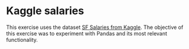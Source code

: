 # Kaggle salaries

This exercise uses the dataset [SF Salaries from Kaggle](https://www.kaggle.com/kaggle/sf-salaries).
The objective of this exercise was to experiment with Pandas and its most relevant functionality.
